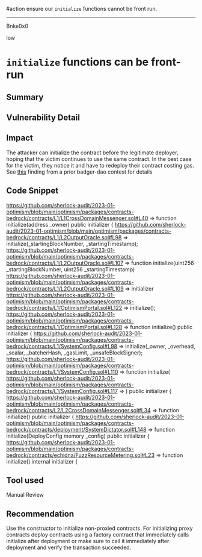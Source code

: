 #action ensure our `initialize` functions cannot be front run.

---

Bnke0x0

low

# `initialize` functions can be front-run

## Summary

## Vulnerability Detail

## Impact
The attacker can initialize the contract before the legitimate deployer, hoping that the victim continues to use the same contract.
In the best case for the victim, they notice it and have to redeploy their contract costing gas.
See [this](https://github.com/code-423n4/2021-10-badgerdao-findings/issues/40) finding from a prior badger-dao contest for details


## Code Snippet
https://github.com/sherlock-audit/2023-01-optimism/blob/main/optimism/packages/contracts-bedrock/contracts/L1/L1CrossDomainMessenger.sol#L40 => function initialize(address _owner) public initializer {
https://github.com/sherlock-audit/2023-01-optimism/blob/main/optimism/packages/contracts-bedrock/contracts/L1/L2OutputOracle.sol#L98 => initialize(_startingBlockNumber, _startingTimestamp);
https://github.com/sherlock-audit/2023-01-optimism/blob/main/optimism/packages/contracts-bedrock/contracts/L1/L2OutputOracle.sol#L107 => function initialize(uint256 _startingBlockNumber, uint256 _startingTimestamp)
https://github.com/sherlock-audit/2023-01-optimism/blob/main/optimism/packages/contracts-bedrock/contracts/L1/L2OutputOracle.sol#L109 => initializer
https://github.com/sherlock-audit/2023-01-optimism/blob/main/optimism/packages/contracts-bedrock/contracts/L1/OptimismPortal.sol#L122 => initialize();
https://github.com/sherlock-audit/2023-01-optimism/blob/main/optimism/packages/contracts-bedrock/contracts/L1/OptimismPortal.sol#L128 => function initialize() public initializer {
https://github.com/sherlock-audit/2023-01-optimism/blob/main/optimism/packages/contracts-bedrock/contracts/L1/SystemConfig.sol#L98 => initialize(_owner, _overhead, _scalar, _batcherHash, _gasLimit, _unsafeBlockSigner);
https://github.com/sherlock-audit/2023-01-optimism/blob/main/optimism/packages/contracts-bedrock/contracts/L1/SystemConfig.sol#L110 => function initialize(
https://github.com/sherlock-audit/2023-01-optimism/blob/main/optimism/packages/contracts-bedrock/contracts/L1/SystemConfig.sol#L117 => ) public initializer {
https://github.com/sherlock-audit/2023-01-optimism/blob/main/optimism/packages/contracts-bedrock/contracts/L2/L2CrossDomainMessenger.sol#L34 => function initialize() public initializer {
https://github.com/sherlock-audit/2023-01-optimism/blob/main/optimism/packages/contracts-bedrock/contracts/deployment/SystemDictator.sol#L148 => function initialize(DeployConfig memory _config) public initializer {
https://github.com/sherlock-audit/2023-01-optimism/blob/main/optimism/packages/contracts-bedrock/contracts/echidna/FuzzResourceMetering.sol#L23 => function initialize() internal initializer {
## Tool used

Manual Review

## Recommendation
Use the constructor to initialize non-proxied contracts.
For initializing proxy contracts deploy contracts using a factory contract that immediately calls initialize after deployment or make sure to call it immediately after deployment and verify the transaction succeeded.